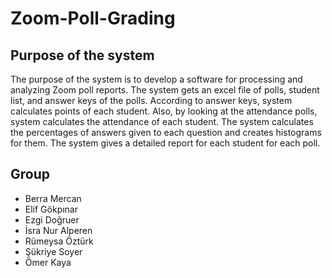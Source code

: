 # Zoom-Poll-Grading

<h2>Purpose of the system</h2>
<p>The purpose of the system is to develop a software for processing and analyzing Zoom poll reports. The system gets an excel file of polls, student list, and answer keys of the polls. According to answer keys, system calculates points of each student. Also, by looking at the attendance polls, system calculates the attendance of each student. The system calculates the percentages of answers given to each question and creates histograms for them. The system gives a detailed report for each student for each poll.</p>


<h2> Group </h2>

<ul>
  <li>Berra Mercan </li>
  <li>Elif Gökpınar</li>
  <li>Ezgi Doğruer</li>
  <li>İsra Nur Alperen </li>
  <li>Rümeysa Öztürk</li>
  <li>Şükriye Soyer</li>
  <li>Ömer Kaya </li>
  </ul>
  
